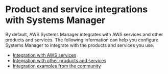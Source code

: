 # Product and service integrations with Systems Manager<a name="integrations"></a>

By default, AWS Systems Manager integrates with AWS services and other products and services\. The following information can help you configure Systems Manager to integrate with the products and services you use\. 
+ [Integration with AWS services](integrations-aws.md)
+  [Integration with other products and services](integrations-partners.md)
+ [Integration examples from the community](integrations-community.md)